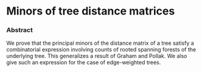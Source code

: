 # Minors of tree distance matrices

### Abstract
We prove that the principal minors of the distance matrix of a tree satisfy a combinatorial expression involving counts of rooted spanning forests of the underlying tree. This generalizes a result of Graham and Pollak. We also give such an expression for the case of edge-weighted trees.
